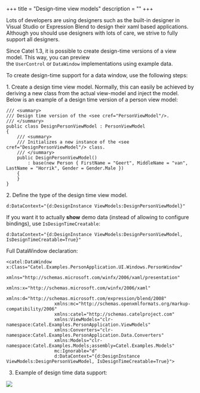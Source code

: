 +++
title = "Design-time view models" 
description = ""
+++

Lots of developers are using designers such as the built-in designer in Visual Studio or Expression Blend to design their xaml based applications. Although you should use designers with lots of care, we strive to fully support all designers.

Since Catel 1.3, it is possible to create design-time versions of a view model. This way, you can preview the `UserControl` or `DataWindow` implementations using example data.

To create design-time support for a data window, use the following steps:

1. Create a design time view model. Normally, this can easily be achieved by deriving a new class from the actual view-model and inject the model. Below is an example of a design time version of a person view model:

```
/// <summary>
/// Design time version of the <see cref="PersonViewModel"/>.
/// </summary>
public class DesignPersonViewModel : PersonViewModel
{
    /// <summary>
    /// Initializes a new instance of the <see cref="DesignPersonViewModel"/> class.
    /// </summary>
    public DesignPersonViewModel()
        : base(new Person { FirstName = "Geert", MiddleName = "van", LastName = "Horrik", Gender = Gender.Male })
    {
    }
}
```

2. Define the type of the design time view model.

```
d:DataContext="{d:DesignInstance ViewModels:DesignPersonViewModel}"
```

If you want it to actually **show** demo data (instead of allowing to configure bindings), use `IsDesignTimeCreatable`:

```
d:DataContext="{d:DesignInstance ViewModels:DesignPersonViewModel, IsDesignTimeCreatable=True}"
```

Full DataWindow declaration:

```
<catel:DataWindow x:Class="Catel.Examples.PersonApplication.UI.Windows.PersonWindow"
                  xmlns="http://schemas.microsoft.com/winfx/2006/xaml/presentation"
                  xmlns:x="http://schemas.microsoft.com/winfx/2006/xaml" 
                  xmlns:d="http://schemas.microsoft.com/expression/blend/2008"
                  xmlns:mc="http://schemas.openxmlformats.org/markup-compatibility/2006"
                  xmlns:catel="http://schemas.catelproject.com"
                  xmlns:ViewModels="clr-namespace:Catel.Examples.PersonApplication.ViewModels"
                  xmlns:Converters="clr-namespace:Catel.Examples.PersonApplication.Data.Converters"
                  xmlns:Models="clr-namespace:Catel.Examples.Models;assembly=Catel.Examples.Models" 
                  mc:Ignorable="d" 
                  d:DataContext="{d:DesignInstance ViewModels:DesignPersonViewModel, IsDesignTimeCreatable=True}">
```

3. Example of design time data support:

![](../../../images/catel-mvvm/designers/design-time-view-models/wpf.png)